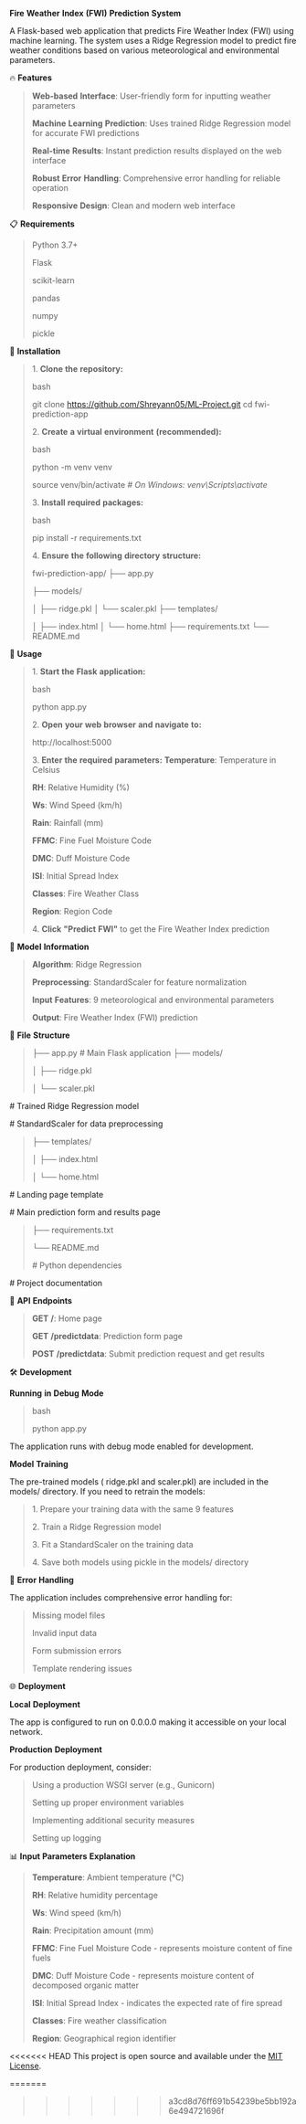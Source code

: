 **Fire** **Weather** **Index** **(FWI)** **Prediction** **System**

A Flask-based web application that predicts Fire Weather Index (FWI)
using machine learning. The system uses a Ridge Regression model to
predict fire weather conditions based on various meteorological and
environmental parameters.

🔥 **Features**

> **Web-based** **Interface**: User-friendly form for inputting weather
> parameters
>
> **Machine** **Learning** **Prediction**: Uses trained Ridge Regression
> model for accurate FWI predictions
>
> **Real-time** **Results**: Instant prediction results displayed on the
> web interface
>
> **Robust** **Error** **Handling**: Comprehensive error handling for
> reliable operation
>
> **Responsive** **Design**: Clean and modern web interface

📋 **Requirements**

> Python 3.7+
>
> Flask
>
> scikit-learn
>
> pandas
>
> numpy
>
> pickle

🚀 **Installation**

> 1\. **Clone** **the** **repository:**
>
> bash
>
> git clone https://github.com/Shreyann05/ML-Project.git cd
> fwi-prediction-app
>
> 2\. **Create** **a** **virtual** **environment** **(recommended):**
>
> bash
>
> python -m venv venv
>
> source venv/bin/activate *\#* *On* *Windows:* *venv\Scripts\activate*
>
> 3\. **Install** **required** **packages:**
>
> bash
>
> pip install -r requirements.txt
>
> 4\. **Ensure** **the** **following** **directory** **structure:**
>
> fwi-prediction-app/ ├── app.py
>
> ├── models/
>
> │ ├── ridge.pkl │ └── scaler.pkl ├── templates/
>
> │ ├── index.html │ └── home.html ├── requirements.txt └── README.md

🎯 **Usage**

> 1\. **Start** **the** **Flask** **application:**
>
> bash
>
> python app.py
>
> 2\. **Open** **your** **web** **browser** **and** **navigate** **to:**
>
> http://localhost:5000
>
> 3\. **Enter** **the** **required** **parameters:** **Temperature**:
> Temperature in Celsius
>
> **RH**: Relative Humidity (%)
>
> **Ws**: Wind Speed (km/h)
>
> **Rain**: Rainfall (mm)
>
> **FFMC**: Fine Fuel Moisture Code
>
> **DMC**: Duff Moisture Code
>
> **ISI**: Initial Spread Index
>
> **Classes**: Fire Weather Class
>
> **Region**: Region Code
>
> 4\. **Click** **"Predict** **FWI"** to get the Fire Weather Index
> prediction

🧠 **Model** **Information**

> **Algorithm**: Ridge Regression
>
> **Preprocessing**: StandardScaler for feature normalization
>
> **Input** **Features**: 9 meteorological and environmental parameters
>
> **Output**: Fire Weather Index (FWI) prediction

📁 **File** **Structure**

> ├── app.py \# Main Flask application ├── models/
>
> │ ├── ridge.pkl
>
> │ └── scaler.pkl

\# Trained Ridge Regression model

\# StandardScaler for data preprocessing

> ├── templates/
>
> │ ├── index.html
>
> │ └── home.html

\# Landing page template

\# Main prediction form and results page

> ├── requirements.txt
>
> └── README.md
>
> \# Python dependencies

\# Project documentation

🔧 **API** **Endpoints**

> **GET** **/**: Home page
>
> **GET** **/predictdata**: Prediction form page
>
> **POST** **/predictdata**: Submit prediction request and get results

🛠 **Development**

**Running** **in** **Debug** **Mode**

> bash
>
> python app.py

The application runs with debug mode enabled for development.

**Model** **Training**

The pre-trained models ( ridge.pkl and scaler.pkl) are included in the
models/ directory. If you need to retrain the models:

> 1\. Prepare your training data with the same 9 features
>
> 2\. Train a Ridge Regression model
>
> 3\. Fit a StandardScaler on the training data
>
> 4\. Save both models using pickle in the models/ directory

🚨 **Error** **Handling**

The application includes comprehensive error handling for:

> Missing model files
>
> Invalid input data
>
> Form submission errors
>
> Template rendering issues

🌐 **Deployment**

**Local** **Deployment**

The app is configured to run on 0.0.0.0 making it accessible on your
local network.

**Production** **Deployment**

For production deployment, consider:

> Using a production WSGI server (e.g., Gunicorn)
>
> Setting up proper environment variables
>
> Implementing additional security measures
>
> Setting up logging

📊 **Input** **Parameters** **Explanation**

> **Temperature**: Ambient temperature (°C)
>
> **RH**: Relative humidity percentage
>
> **Ws**: Wind speed (km/h)
>
> **Rain**: Precipitation amount (mm)
>
> **FFMC**: Fine Fuel Moisture Code - represents moisture content of
> fine fuels
>
> **DMC**: Duff Moisture Code - represents moisture content of
> decomposed organic matter
>
> **ISI**: Initial Spread Index - indicates the expected rate of fire
> spread
>
> **Classes**: Fire weather classification
>
> **Region**: Geographical region identifier




<<<<<<< HEAD
This project is open source and available under the [<u>MIT
License</u>](https://claude.ai/chat/LICENSE).


=======
>>>>>>> a3cd8d76ff691b54239be5bb192a6e494721696f
